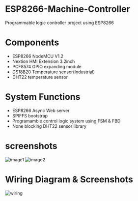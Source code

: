 # ESP8266-Machine-Controller
Programmable logic controller project using ESP8266

# Components
- ESP8266 NodeMCU V1.2
- Nextion HMI Extension 3.2inch
- PCF8574 GPIO expanding module
- DS18B20 Temperature sensor(Industrial)
- DHT22 temperature sensor

# System Functions
- ESP8266 Async Web server
- SPIFFS bootstrap
- Programamble control logic system using FSM & FBD
- None blocking DHT22 sensor library

# screenshots
![image1](https://github.com/Chace0219/ESP8266-Machine-Controller/blob/master/hmi/3.2inch/01-main.png)
![image2](https://github.com/Chace0219/ESP8266-Machine-Controller/blob/master/hmi/3.2inch/02-diag01.png)


# Wiring Diagram & Screenshots
![wiring](https://github.com/chace1989/ESP8266-Machine-Controller/blob/master/Wiring.png)



